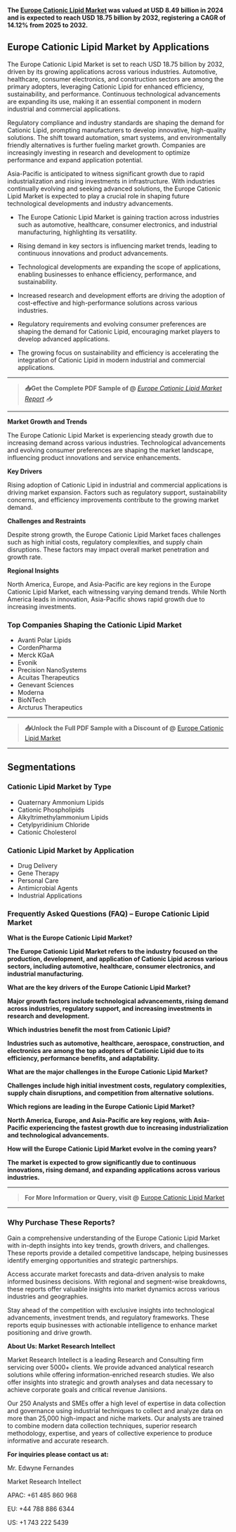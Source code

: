 <p><strong>The <a href="https://www.marketresearchintellect.com/download-sample/?rid=932429&amp;utm_source=Pulse-April-Europe&amp;utm_medium=852">Europe Cationic Lipid Market</a> was valued at USD 8.49 billion in 2024 and is expected to reach USD 18.75 billion by 2032, registering a CAGR of 14.12% from 2025 to 2032.</strong></p><h2>Europe Cationic Lipid Market by Applications&nbsp;</h2><p><p>The Europe Cationic Lipid Market is set to reach USD 18.75 billion by 2032, driven by its growing applications across various industries. Automotive, healthcare, consumer electronics, and construction sectors are among the primary adopters, leveraging Cationic Lipid for enhanced efficiency, sustainability, and performance. Continuous technological advancements are expanding its use, making it an essential component in modern industrial and commercial applications.</p><p>Regulatory compliance and industry standards are shaping the demand for Cationic Lipid, prompting manufacturers to develop innovative, high-quality solutions. The shift toward automation, smart systems, and environmentally friendly alternatives is further fueling market growth. Companies are increasingly investing in research and development to optimize performance and expand application potential.</p><p>Asia-Pacific is anticipated to witness significant growth due to rapid industrialization and rising investments in infrastructure. With industries continually evolving and seeking advanced solutions, the Europe Cationic Lipid Market is expected to play a crucial role in shaping future technological developments and industry advancements.</p></p><ul><li><p>The Europe Cationic Lipid Market is gaining traction across industries such as automotive, healthcare, consumer electronics, and industrial manufacturing, highlighting its versatility.</p></li><li><p>Rising demand in key sectors is influencing market trends, leading to continuous innovations and product advancements.</p></li><li><p>Technological developments are expanding the scope of applications, enabling businesses to enhance efficiency, performance, and sustainability.</p></li><li><p>Increased research and development efforts are driving the adoption of cost-effective and high-performance solutions across various industries.</p></li><li><p>Regulatory requirements and evolving consumer preferences are shaping the demand for Cationic Lipid, encouraging market players to develop advanced applications.</p></li><li><p>The growing focus on sustainability and efficiency is accelerating the integration of Cationic Lipid in modern industrial and commercial applications.</p></li></ul><hr /><blockquote><p><strong><span class="font-[700]">📥Get the Complete PDF Sample of @ </span></strong><em><span class="font-[700]"><a href="https://www.marketresearchintellect.com/download-sample/?rid=932429&amp;utm_source=Pulse-April-Europe&amp;utm_medium=852" target="_blank" data-tracking-control-name="article-ssr-frontend-pulse_little-text-block" data-tracking-will-navigate="" data-test-link="">Europe Cationic Lipid Market Report</a>&nbsp;📥</span></em></p></blockquote><hr /><p class="" data-start="77" data-end="360"><strong data-start="77" data-end="105">Market Growth and Trends</strong></p><p class="" data-start="77" data-end="360">The Europe Cationic Lipid Market is experiencing steady growth due to increasing demand across various industries. Technological advancements and evolving consumer preferences are shaping the market landscape, influencing product innovations and service enhancements.</p><p class="" data-start="362" data-end="606"><strong data-start="362" data-end="377">Key Drivers</strong></p><p class="" data-start="362" data-end="606">Rising adoption of Cationic Lipid in industrial and commercial applications is driving market expansion. Factors such as regulatory support, sustainability concerns, and efficiency improvements contribute to the growing market demand.</p><p class="" data-start="608" data-end="849"><strong data-start="608" data-end="637">Challenges and Restraints</strong></p><p class="" data-start="608" data-end="849">Despite strong growth, the Europe Cationic Lipid Market faces challenges such as high initial costs, regulatory complexities, and supply chain disruptions. These factors may impact overall market penetration and growth rate.</p><p class="" data-start="851" data-end="1095"><strong data-start="851" data-end="872">Regional Insights</strong></p><p class="" data-start="851" data-end="1095">North America, Europe, and Asia-Pacific are key regions in the Europe Cationic Lipid Market, each witnessing varying demand trends. While North America leads in innovation, Asia-Pacific shows rapid growth due to increasing investments.</p><p><h3>Top Companies Shaping the Cationic Lipid Market </h3><ul><li>Avanti Polar Lipids</li><li> CordenPharma</li><li> Merck KGaA</li><li> Evonik</li><li> Precision NanoSystems</li><li> Acuitas Therapeutics</li><li> Genevant Sciences</li><li> Moderna</li><li> BioNTech</li><li> Arcturus Therapeutics</li></ul></p><hr /><blockquote><p><strong>📥Unlock the Full PDF Sample with a Discount of @</strong> <a href="https://www.marketresearchintellect.com/ask-for-discount/?rid=932429&amp;utm_source=Pulse-April-Europe&amp;utm_medium=852">Europe Cationic Lipid Market</a></p></blockquote><hr /><p><h2>Segmentations</h2><h3>Cationic Lipid Market by Type</h3><ul><li>Quaternary Ammonium Lipids</li><li> Cationic Phospholipids</li><li> Alkyltrimethylammonium Lipids</li><li> Cetylpyridinium Chloride</li><li> Cationic Cholesterol</li></ul><h3>Cationic Lipid Market by Application</h3><ul><li>Drug Delivery</li><li> Gene Therapy</li><li> Personal Care</li><li> Antimicrobial Agents</li><li> Industrial Applications</li></ul></p><h3><strong>Frequently Asked Questions (FAQ) &ndash; Europe Cationic Lipid Market</strong></h3><p><strong>What is the Europe Cationic Lipid Market?</strong></p><p><strong>The Europe Cationic Lipid Market refers to the industry focused on the production, development, and application of Cationic Lipid across various sectors, including automotive, healthcare, consumer electronics, and industrial manufacturing.</strong></p><p><strong>What are the key drivers of the Europe Cationic Lipid Market?</strong></p><p><strong>Major growth factors include technological advancements, rising demand across industries, regulatory support, and increasing investments in research and development.</strong></p><p><strong>Which industries benefit the most from Cationic Lipid?</strong></p><p><strong>Industries such as automotive, healthcare, aerospace, construction, and electronics are among the top adopters of Cationic Lipid due to its efficiency, performance benefits, and adaptability.</strong></p><p><strong>What are the major challenges in the Europe Cationic Lipid Market?</strong></p><p><strong>Challenges include high initial investment costs, regulatory complexities, supply chain disruptions, and competition from alternative solutions.</strong></p><p><strong>Which regions are leading in the Europe Cationic Lipid Market?</strong></p><p><strong>North America, Europe, and Asia-Pacific are key regions, with Asia-Pacific experiencing the fastest growth due to increasing industrialization and technological advancements.</strong></p><p><strong>How will the Europe Cationic Lipid Market evolve in the coming years?</strong></p><p><strong>The market is expected to grow significantly due to continuous innovations, rising demand, and expanding applications across various industries.</strong></p><hr /><blockquote><p><span class="font-[700]"><strong>For More Information or Query, visit&nbsp;@</strong>&nbsp;</span><span class="font-[700]"><a href="https://www.marketresearchintellect.com/product/global-cationic-lipid-market/?utm_source=Linkedin&utm_medium=852" target="_blank" data-tracking-control-name="article-ssr-frontend-pulse_little-text-block" data-tracking-will-navigate="" data-test-link="">Europe Cationic Lipid Market</a></span></p></blockquote><hr /><h3><strong data-start="0" data-end="31">Why Purchase These Reports?</strong></h3><p class="" data-start="35" data-end="297">Gain a comprehensive understanding of the Europe Cationic Lipid Market with in-depth insights into key trends, growth drivers, and challenges. These reports provide a detailed competitive landscape, helping businesses identify emerging opportunities and strategic partnerships.</p><p class="" data-start="299" data-end="540">Access accurate market forecasts and data-driven analysis to make informed business decisions. With regional and segment-wise breakdowns, these reports offer valuable insights into market dynamics across various industries and geographies.</p><p class="" data-start="542" data-end="784">Stay ahead of the competition with exclusive insights into technological advancements, investment trends, and regulatory frameworks. These reports equip businesses with actionable intelligence to enhance market positioning and drive growth.</p><p><strong><span class="font-[700]">About Us: Market Research Intellect</span></strong></p><p><span class="">Market Research Intellect is a leading Research and Consulting firm servicing over 5000+ clients. We provide advanced analytical research solutions while offering information-enriched research studies.&nbsp;</span>We also offer insights into strategic and growth analyses and data necessary to achieve corporate goals and critical revenue Janisions.</p><p><span class="">Our 250 Analysts and SMEs offer a high level of expertise in data collection and governance using industrial techniques to collect and analyze data on more than 25,000 high-impact and niche markets. Our analysts are trained to combine modern data collection techniques, superior research methodology, expertise, and years of collective experience to produce informative and accurate research.</span></p><p><strong>For inquiries please contact us at:</strong></p><p>Mr. Edwyne Fernandes</p><p>Market Research Intellect</p><p>APAC: +61 485 860 968</p><p>EU: +44 788 886 6344</p><p>US: +1 743 222 5439</p>